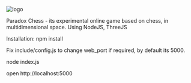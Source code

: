![logo](https://github.com/shaman33/paradoxchess/assets/313599/87c7188d-b0c1-42e3-96cf-e9e6078bab23)

Paradox Chess - its experimental online game based on chess, in multidimensional space.
Using NodeJS, ThreeJS

Installation:
npm install

Fix include/config.js to change web_port if required, by default its 5000.

node index.js

open http://localhost:5000

